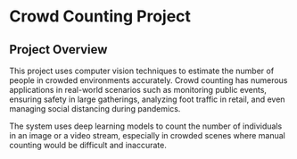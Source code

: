 # Crowd Counting Project

## Project Overview
This project uses computer vision techniques to estimate the number of people in crowded environments accurately. Crowd counting has numerous applications in real-world scenarios such as monitoring public events, ensuring safety in large gatherings, analyzing foot traffic in retail, and even managing social distancing during pandemics.

The system uses deep learning models to count the number of individuals in an image or a video stream, especially in crowded scenes where manual counting would be difficult and inaccurate.



